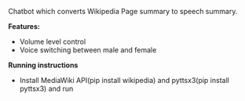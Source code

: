 Chatbot which converts Wikipedia Page summary to speech summary.

**Features:**
  - Volume level control
  - Voice switching between male and female


**Running instructions**
  - Install MediaWiki API(pip install wikipedia) and pyttsx3(pip install pyttsx3) and run
